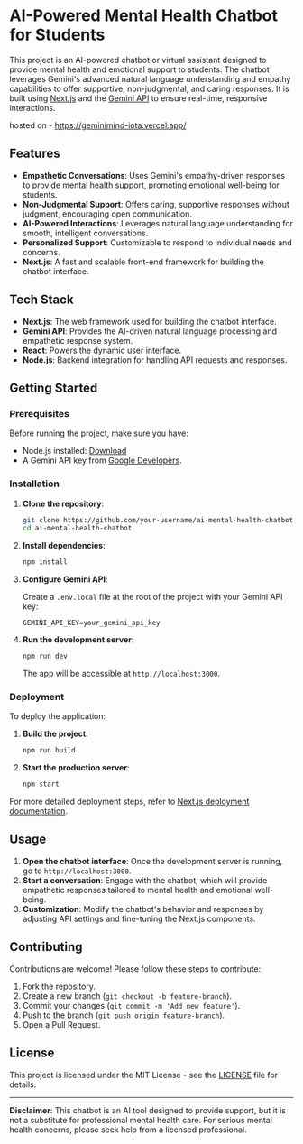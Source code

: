 # AI-Powered Mental Health Chatbot for Students

This project is an AI-powered chatbot or virtual assistant designed to provide mental health and emotional support to students. The chatbot leverages Gemini's advanced natural language understanding and empathy capabilities to offer supportive, non-judgmental, and caring responses. It is built using [Next.js](https://nextjs.org) and the [Gemini API](https://developers.google.com/generative-ai) to ensure real-time, responsive interactions.

hosted on - https://geminimind-iota.vercel.app/

## Features

- **Empathetic Conversations**: Uses Gemini's empathy-driven responses to provide mental health support, promoting emotional well-being for students.
- **Non-Judgmental Support**: Offers caring, supportive responses without judgment, encouraging open communication.
- **AI-Powered Interactions**: Leverages natural language understanding for smooth, intelligent conversations.
- **Personalized Support**: Customizable to respond to individual needs and concerns.
- **Next.js**: A fast and scalable front-end framework for building the chatbot interface.

## Tech Stack

- **Next.js**: The web framework used for building the chatbot interface.
- **Gemini API**: Provides the AI-driven natural language processing and empathetic response system.
- **React**: Powers the dynamic user interface.
- **Node.js**: Backend integration for handling API requests and responses.
  
## Getting Started

### Prerequisites

Before running the project, make sure you have:

- Node.js installed: [Download](https://nodejs.org/)
- A Gemini API key from [Google Developers](https://developers.google.com/generative-ai).

### Installation

1. **Clone the repository**:
    ```bash
    git clone https://github.com/your-username/ai-mental-health-chatbot.git
    cd ai-mental-health-chatbot
    ```

2. **Install dependencies**:
    ```bash
    npm install
    ```

3. **Configure Gemini API**:

   Create a `.env.local` file at the root of the project with your Gemini API key:

    ```
    GEMINI_API_KEY=your_gemini_api_key
    ```

4. **Run the development server**:

    ```bash
    npm run dev
    ```

   The app will be accessible at `http://localhost:3000`.

### Deployment

To deploy the application:

1. **Build the project**:
    ```bash
    npm run build
    ```

2. **Start the production server**:
    ```bash
    npm start
    ```

For more detailed deployment steps, refer to [Next.js deployment documentation](https://nextjs.org/docs/deployment).

## Usage

1. **Open the chatbot interface**: Once the development server is running, go to `http://localhost:3000`.
2. **Start a conversation**: Engage with the chatbot, which will provide empathetic responses tailored to mental health and emotional well-being.
3. **Customization**: Modify the chatbot's behavior and responses by adjusting API settings and fine-tuning the Next.js components.

## Contributing

Contributions are welcome! Please follow these steps to contribute:

1. Fork the repository.
2. Create a new branch (`git checkout -b feature-branch`).
3. Commit your changes (`git commit -m 'Add new feature'`).
4. Push to the branch (`git push origin feature-branch`).
5. Open a Pull Request.

## License

This project is licensed under the MIT License - see the [LICENSE](LICENSE) file for details.

---

**Disclaimer**: This chatbot is an AI tool designed to provide support, but it is not a substitute for professional mental health care. For serious mental health concerns, please seek help from a licensed professional.
